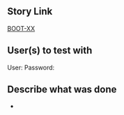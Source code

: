 ## Story Link

[BOOT-XX](https://alejandro-gutierrez.atlassian.net/browse/BOOT-XX)

## User(s) to test with

User:
Password:

## Describe what was done

- 